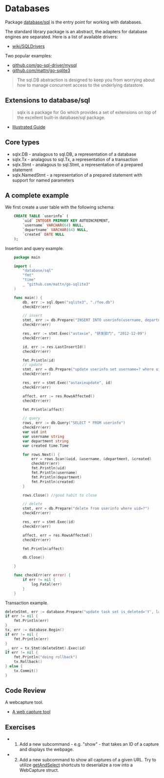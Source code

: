 # Databases

Package [database/sql](https://golang.org/pkg/database/sql/) is the entry point
for working with databases.

The standard library package is an abstract, the adapters for database engines are separated. Here is a list of available drivers:

* [wiki/SQLDrivers](https://github.com/golang/go/wiki/SQLDrivers)

Two popular examples:

* [github.com/go-sql-driver/mysql](https://github.com/go-sql-driver/mysql)
* [github.com/mattn/go-sqlite3](https://github.com/mattn/go-sqlite3)

>  The sql.DB abstraction is designed to keep you from worrying about how to
>  manage concurrent access to the underlying datastore.

## Extensions to database/sql

> sqlx is a package for Go which provides a set of extensions on top of the
> excellent built-in database/sql package.

* [Illustrated Guide](https://jmoiron.github.io/sqlx/)

## Core types

* sqlx.DB - analagous to sql.DB, a representation of a database
* sqlx.Tx - analagous to sql.Tx, a representation of a transaction
* sqlx.Stmt - analagous to sql.Stmt, a representation of a prepared statement
* sqlx.NamedStmt - a representation of a prepared statement with support for named parameters

## A complete example

We first create a user table with the following schema:

```sql
    CREATE TABLE `userinfo` (
        `uid` INTEGER PRIMARY KEY AUTOINCREMENT,
        `username` VARCHAR(64) NULL,
        `departname` VARCHAR(64) NULL,
        `created` DATE NULL
    );
```

Insertion and query example.

```go
    package main

    import (
        "database/sql"
        "fmt"
        "time"
        _ "github.com/mattn/go-sqlite3"
    )

    func main() {
        db, err := sql.Open("sqlite3", "./foo.db")
        checkErr(err)

        // insert
        stmt, err := db.Prepare("INSERT INTO userinfo(username, departname, created) values(?,?,?)")
        checkErr(err)

        res, err := stmt.Exec("astaxie", "研发部门", "2012-12-09")
        checkErr(err)

        id, err := res.LastInsertId()
        checkErr(err)

        fmt.Println(id)
        // update
        stmt, err = db.Prepare("update userinfo set username=? where uid=?")
        checkErr(err)

        res, err = stmt.Exec("astaxieupdate", id)
        checkErr(err)

        affect, err := res.RowsAffected()
        checkErr(err)

        fmt.Println(affect)

        // query
        rows, err := db.Query("SELECT * FROM userinfo")
        checkErr(err)
        var uid int
        var username string
        var department string
        var created time.Time

        for rows.Next() {
            err = rows.Scan(&uid, &username, &department, &created)
            checkErr(err)
            fmt.Println(uid)
            fmt.Println(username)
            fmt.Println(department)
            fmt.Println(created)
        }

        rows.Close() //good habit to close

        // delete
        stmt, err = db.Prepare("delete from userinfo where uid=?")
        checkErr(err)

        res, err = stmt.Exec(id)
        checkErr(err)

        affect, err = res.RowsAffected()
        checkErr(err)

        fmt.Println(affect)

        db.Close()

    }

    func checkErr(err error) {
        if err != nil {
            log.Fatal(err)
        }
    }
```

Transaction example.

```go
deleteStmt, err := database.Prepare("update task set is_deleted='Y', last_modified_at=datetime() where id=?")
if err != nil {
    fmt.Println(err)
}
tx, err := database.Begin()
if err != nil {
    fmt.Println(err)
}
_, err = tx.Stmt(deleteStmt).Exec(id)
if err != nil {
    fmt.Println("doing rollback")
    tx.Rollback()
} else {
    tx.Commit()
}
```

## Code Review

A webcapture tool.

* [A web capture tool](example1/main.go)

## Exercises

* 1) Add a new subcommand - e.g. "show" - that takes an ID of a capture  and
     displays the webpage.
* 2) Add a new subcommand to show all captures of a given URL. Try to utilize
     [getAndSelect](https://jmoiron.github.io/sqlx/#getAndSelect) shortcuts to
     deserialize a row into a WebCapture struct.


